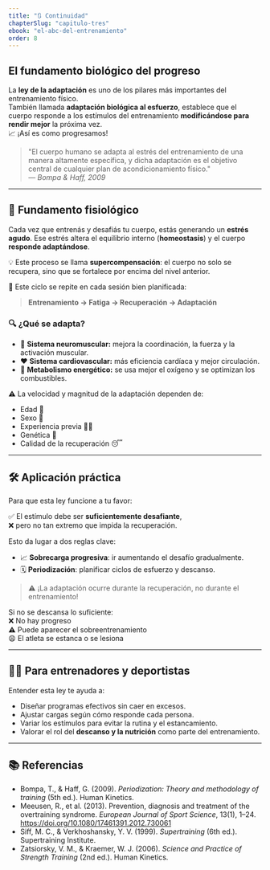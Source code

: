 ```yaml
---
title: "🔃 Continuidad"
chapterSlug: "capitulo-tres"
ebook: "el-abc-del-entrenamiento"
order: 8
---
```


## El fundamento biológico del progreso

La **ley de la adaptación** es uno de los pilares más importantes del entrenamiento físico.  
También llamada **adaptación biológica al esfuerzo**, establece que el cuerpo responde a los estímulos del entrenamiento **modificándose para rendir mejor** la próxima vez.  
📈 ¡Así es como progresamos!

> "El cuerpo humano se adapta al estrés del entrenamiento de una manera altamente específica, y dicha adaptación es el objetivo central de cualquier plan de acondicionamiento físico."  
> — *Bompa & Haff, 2009*

---

## 🔬 Fundamento fisiológico

Cada vez que entrenás y desafiás tu cuerpo, estás generando un **estrés agudo**. Ese estrés altera el equilibrio interno (**homeostasis**) y el cuerpo **responde adaptándose**.

💡 Este proceso se llama **supercompensación**: el cuerpo no solo se recupera, sino que se fortalece por encima del nivel anterior.

🔁 Este ciclo se repite en cada sesión bien planificada:

> **Entrenamiento → Fatiga → Recuperación → Adaptación**

### 🔍 ¿Qué se adapta?

- 🧠 **Sistema neuromuscular:** mejora la coordinación, la fuerza y la activación muscular.
- ❤️ **Sistema cardiovascular:** más eficiencia cardíaca y mejor circulación.
- 🔋 **Metabolismo energético:** se usa mejor el oxígeno y se optimizan los combustibles.

⚠️ La velocidad y magnitud de la adaptación dependen de:
- Edad 🧓
- Sexo 🚻
- Experiencia previa 🧗‍♀️
- Genética 🧬
- Calidad de la recuperación 😴

---

## 🛠️ Aplicación práctica

Para que esta ley funcione a tu favor:

✅ El estímulo debe ser **suficientemente desafiante**,  
❌ pero no tan extremo que impida la recuperación.

Esto da lugar a dos reglas clave:

- 📈 **Sobrecarga progresiva**: ir aumentando el desafío gradualmente.
- 🗓️ **Periodización**: planificar ciclos de esfuerzo y descanso.

> ⚠️ ¡La adaptación ocurre durante la recuperación, no durante el entrenamiento!

Si no se descansa lo suficiente:  
❌ No hay progreso  
⚠️ Puede aparecer el sobreentrenamiento  
😩 El atleta se estanca o se lesiona

---

## 👩‍🏫 Para entrenadores y deportistas

Entender esta ley te ayuda a:

- Diseñar programas efectivos sin caer en excesos.  
- Ajustar cargas según cómo responde cada persona.  
- Variar los estímulos para evitar la rutina y el estancamiento.  
- Valorar el rol del **descanso y la nutrición** como parte del entrenamiento.

---

## 📚 Referencias

- Bompa, T., & Haff, G. (2009). *Periodization: Theory and methodology of training* (5th ed.). Human Kinetics.  
- Meeusen, R., et al. (2013). Prevention, diagnosis and treatment of the overtraining syndrome. *European Journal of Sport Science*, 13(1), 1–24. https://doi.org/10.1080/17461391.2012.730061  
- Siff, M. C., & Verkhoshansky, Y. V. (1999). *Supertraining* (6th ed.). Supertraining Institute.  
- Zatsiorsky, V. M., & Kraemer, W. J. (2006). *Science and Practice of Strength Training* (2nd ed.). Human Kinetics.
